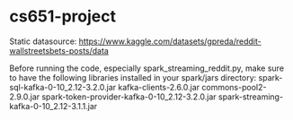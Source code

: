 # cs651-project

Static datasource: https://www.kaggle.com/datasets/gpreda/reddit-wallstreetsbets-posts/data

Before running the code, especially spark_streaming_reddit.py,
make sure to have the following libraries installed in your spark/jars directory:
    spark-sql-kafka-0-10_2.12-3.2.0.jar
    kafka-clients-2.6.0.jar
    commons-pool2-2.9.0.jar
    spark-token-provider-kafka-0-10_2.12-3.2.0.jar
    spark-streaming-kafka-0-10_2.12-3.1.1.jar


